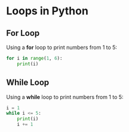 # Loops in Python

## For Loop

Using a **for** loop to print numbers from 1 to 5:

```python
for i in range(1, 6):
    print(i)
```

## While Loop

Using a **while** loop to print numbers from 1 to 5:

```python
i = 1
while i <= 5:
    print(i)
    i += 1
```
